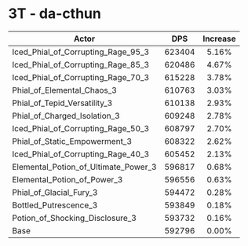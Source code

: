 # 3T - da-cthun
| Actor | DPS | Increase |
|---|:---:|:---:|
|Iced_Phial_of_Corrupting_Rage_95_3|623404|5.16%|
|Iced_Phial_of_Corrupting_Rage_85_3|620486|4.67%|
|Iced_Phial_of_Corrupting_Rage_70_3|615228|3.78%|
|Phial_of_Elemental_Chaos_3|610763|3.03%|
|Phial_of_Tepid_Versatility_3|610138|2.93%|
|Phial_of_Charged_Isolation_3|609248|2.78%|
|Iced_Phial_of_Corrupting_Rage_50_3|608797|2.70%|
|Phial_of_Static_Empowerment_3|608322|2.62%|
|Iced_Phial_of_Corrupting_Rage_40_3|605452|2.13%|
|Elemental_Potion_of_Ultimate_Power_3|596817|0.68%|
|Elemental_Potion_of_Power_3|596556|0.63%|
|Phial_of_Glacial_Fury_3|594472|0.28%|
|Bottled_Putrescence_3|593849|0.18%|
|Potion_of_Shocking_Disclosure_3|593732|0.16%|
|Base|592796|0.00%|
